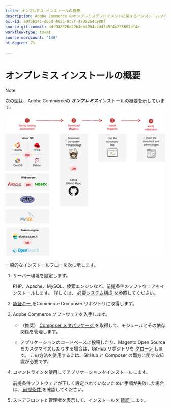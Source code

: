 ```yaml
---
title: オンプレミス インストールの概要
description: Adobe Commerce のオンプレミスデプロイメントに関するインストールプロセスについて説明します。
exl-id: a9f5b241-d05d-462c-8c7f-479a264c988f
source-git-commit: ddf988826c29b4ebf054a4d4fb5f4c285662ef4e
workflow-type: tm+mt
source-wordcount: '148'
ht-degree: 7%

---
```


# オンプレミス インストールの概要

>[!NOTE]
>
>次の図は、Adobe Commerceの _&#x200B;**オンプレミス**&#x200B;_ インストールの概要を示しています。

![ インストールの仕組み ](../assets/installation/install-diagram-24.svg)

一般的なインストールフローを次に示します。

1. サーバー環境を設定します。

   PHP、Apache、MySQL、検索エンジンなど、前提条件のソフトウェアをインストールします。 詳しくは、[ 必要システム構成 ](system-requirements.md) を参照してください。

1. [ 認証キー ](prerequisites/authentication-keys.md) をCommerce Composer リポジトリに取得します。

1. Adobe Commerce ソフトウェアを入手します。

   * （推奨） [Composer メタパッケージ ](composer.md) を取得して、モジュールとその依存関係を管理します。

   * アプリケーションのコードベースに投稿したり、Magento Open Sourceをカスタマイズしたりする場合は、GitHub リポジトリを [ クローン ](https://developer.adobe.com/commerce/contributor/guides/install/clone-repository/) します。 この方法を使用するには、GitHub と Composer の両方に関する知識が必要です。

1. コマンドラインを使用してアプリケーションをインストールします。

   前提条件ソフトウェアが正しく設定されていないために手順が失敗した場合は、[ 前提条件 ](prerequisites/overview.md) を確認してください。

1. ストアフロントと管理者を表示して、インストールを [ 確認 ](next-steps/verify.md) します。
